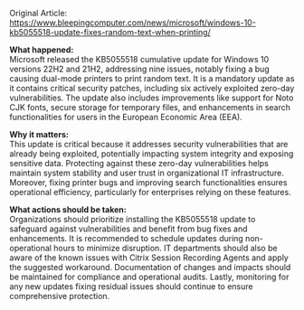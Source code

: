 Original Article: https://www.bleepingcomputer.com/news/microsoft/windows-10-kb5055518-update-fixes-random-text-when-printing/

**What happened:**  
Microsoft released the KB5055518 cumulative update for Windows 10 versions 22H2 and 21H2, addressing nine issues, notably fixing a bug causing dual-mode printers to print random text. It is a mandatory update as it contains critical security patches, including six actively exploited zero-day vulnerabilities. The update also includes improvements like support for Noto CJK fonts, secure storage for temporary files, and enhancements in search functionalities for users in the European Economic Area (EEA).

**Why it matters:**  
This update is critical because it addresses security vulnerabilities that are already being exploited, potentially impacting system integrity and exposing sensitive data. Protecting against these zero-day vulnerabilities helps maintain system stability and user trust in organizational IT infrastructure. Moreover, fixing printer bugs and improving search functionalities ensures operational efficiency, particularly for enterprises relying on these features.

**What actions should be taken:**  
Organizations should prioritize installing the KB5055518 update to safeguard against vulnerabilities and benefit from bug fixes and enhancements. It is recommended to schedule updates during non-operational hours to minimize disruption. IT departments should also be aware of the known issues with Citrix Session Recording Agents and apply the suggested workaround. Documentation of changes and impacts should be maintained for compliance and operational audits. Lastly, monitoring for any new updates fixing residual issues should continue to ensure comprehensive protection.